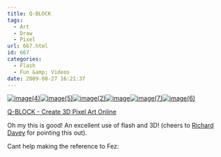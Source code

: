 ```yaml
---
title: Q-BLOCK
tags:
  - Art
  - Draw
  - Pixel
url: 667.html
id: 667
categories:
  - Flash
  - Fun &amp; Videos
date: 2009-08-27 16:21:37
---
```


[![image(4)](https://mikecann.co.uk/wp-content/uploads/2009/08/image4.gif "image(4)")](https://mikecann.co.uk/wp-content/uploads/2009/08/image4.gif)[![image(5)](https://mikecann.co.uk/wp-content/uploads/2009/08/image5.gif "image(5)")](https://mikecann.co.uk/wp-content/uploads/2009/08/image5.gif)[![image(2)](https://mikecann.co.uk/wp-content/uploads/2009/08/image2.gif "image(2)")](https://mikecann.co.uk/wp-content/uploads/2009/08/image2.gif)[![image](https://mikecann.co.uk/wp-content/uploads/2009/08/image.gif "image")](https://mikecann.co.uk/wp-content/uploads/2009/08/image.gif)[![image(7)](https://mikecann.co.uk/wp-content/uploads/2009/08/image7.gif "image(7)")](https://mikecann.co.uk/wp-content/uploads/2009/08/image7.gif)[![image(6)](https://mikecann.co.uk/wp-content/uploads/2009/08/image6.gif "image(6)")](https://mikecann.co.uk/wp-content/uploads/2009/08/image6.gif)

[Q-BLOCK - Create 3D Pixel Art Online](https://kyucon.com/qblock/)

Oh my this is good! An excellent use of flash and 3D! (cheers to [Richard Davey](https://www.photonstorm.com/) for pointing this out).

Cant help making the reference to Fez:

<object classid="clsid:d27cdb6e-ae6d-11cf-96b8-444553540000" width="640" height="505" codebase="https://download.macromedia.com/pub/shockwave/cabs/flash/swflash.cab#version=6,0,40,0"><param name="allowFullScreen" value="true" /><param name="allowscriptaccess" value="always" /><param name="src" value="https://www.youtube.com/v/FrVVIVyLx-Y&amp;hl=en&amp;fs=1&amp;" /><param name="allowfullscreen" value="true" /><embed type="application/x-shockwave-flash" width="640" height="505" src="https://www.youtube.com/v/FrVVIVyLx-Y&amp;hl=en&amp;fs=1&amp;" allowscriptaccess="always" allowfullscreen="true"></embed></object>

